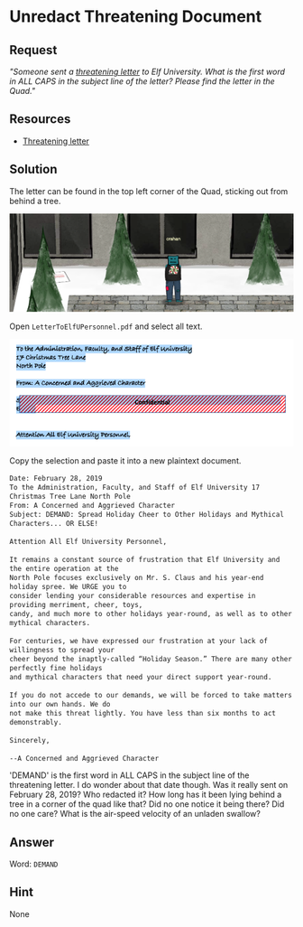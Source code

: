 # Unredact Threatening Document

## Request
*"Someone sent a [threatening letter](https://downloads.elfu.org/LetterToElfUPersonnel.pdf) to Elf University. What is the first word in ALL CAPS in the subject line of the letter? Please find the letter in the Quad."*

## Resources
- [Threatening letter](https://downloads.elfu.org/LetterToElfUPersonnel.pdf)

## Solution
The letter can be found in the top left corner of the Quad, sticking out from behind a tree.

![Threatening Letter](../img/challenges/c2/c2_1.png)

Open `LetterToElfUPersonnel.pdf` and select all text.

![Select All Text](../img/challenges/c2/c2_2.png)

Copy the selection and paste it into a new plaintext document.

```text
Date: February 28, 2019
To the Administration, Faculty, and Staff of Elf University 17 Christmas Tree Lane North Pole
From: A Concerned and Aggrieved Character
Subject: DEMAND: Spread Holiday Cheer to Other Holidays and Mythical Characters... OR ELSE!

Attention All Elf University Personnel,

It remains a constant source of frustration that Elf University and the entire operation at the 
North Pole focuses exclusively on Mr. S. Claus and his year-end holiday spree. We URGE you to 
consider lending your considerable resources and expertise in providing merriment, cheer, toys,
candy, and much more to other holidays year-round, as well as to other mythical characters.

For centuries, we have expressed our frustration at your lack of willingness to spread your
cheer beyond the inaptly-called “Holiday Season.” There are many other perfectly fine holidays
and mythical characters that need your direct support year-round.

If you do not accede to our demands, we will be forced to take matters into our own hands. We do
not make this threat lightly. You have less than six months to act demonstrably.

Sincerely,

--A Concerned and Aggrieved Character
```

'DEMAND' is the first word in ALL CAPS in the subject line of the threatening letter. I do wonder about that date though. Was it really sent on February 28, 2019? Who redacted it? How long has it been lying behind a tree in a corner of the quad like that? Did no one notice it being there? Did no one care? What is the air-speed velocity of an unladen swallow?

## Answer
Word: `DEMAND`

## Hint
None
